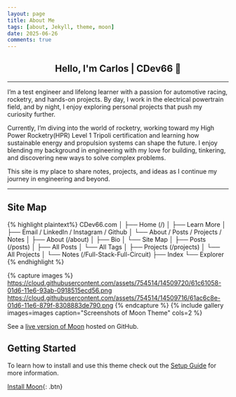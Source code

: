 ```yaml
---
layout: page
title: About Me
tags: [about, Jekyll, theme, moon]
date: 2025-06-26
comments: true
---
```


## <center>Hello, I'm Carlos | CDev66 👋</center>

---

I’m a test engineer and lifelong learner with a passion for automotive racing, rocketry, and hands-on projects. By day, I work in the electrical powertrain field, and by night, I enjoy exploring personal projects that push my curiosity further.

Currently, I’m diving into the world of rocketry, working toward my High Power Rocketry(HPR) Level 1 Tripoli certification and learning how sustainable energy and propulsion systems can shape the future. I enjoy blending my background in engineering with my love for building, tinkering, and discovering new ways to solve complex problems.

This site is my place to share notes, projects, and ideas as I continue my journey in engineering and beyond.

---


## Site Map

{% highlight plaintext%}
CDev66.com
│
├── Home (/)
│     ├── Learn More
│     ├── Email / LinkedIn / Instagram / Github
│     └── About / Posts / Projects / Notes
│
├── About (/about)
│     ├── Bio
│     └── Site Map
│
├── Posts (/posts)
│     ├── All Posts
│     └── All Tags
│
├── Projects (/projects)
│     └── All Projects
│
└── Notes (/Full-Stack-Full-Circuit)
      ├── Index
      └── Explorer
{% endhighlight %}


{% capture images %}
https://cloud.githubusercontent.com/assets/754514/14509720/61c61058-01d6-11e6-93ab-0918515ecd56.png
https://cloud.githubusercontent.com/assets/754514/14509716/61ac6c8e-01d6-11e6-879f-8308883de790.png
{% endcapture %}
{% include gallery images=images caption="Screenshots of Moon Theme" cols=2 %}

See a [live version of Moon](http://TolgaTatli.github.io/Moonrise) hosted on GitHub.

## Getting Started

To learn how to install and use this theme check out the [Setup Guide](http://taylantatli.me/Moon/moon-theme/) for more information.

[Install Moon](https://github.com/TolgaTatli/Moonrise){: .btn}

